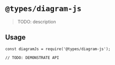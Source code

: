 # `@types/diagram-js`

> TODO: description

## Usage

```
const diagramJs = require('@types/diagram-js');

// TODO: DEMONSTRATE API
```
